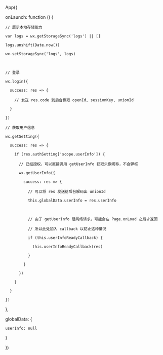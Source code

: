 
App({

  onLaunch: function () {

    // 展示本地存储能力

    var logs = wx.getStorageSync('logs') || []

    logs.unshift(Date.now())

    wx.setStorageSync('logs', logs)



    // 登录

    wx.login({

      success: res => {

        // 发送 res.code 到后台换取 openId, sessionKey, unionId

      }

    })

    // 获取用户信息

    wx.getSetting({

      success: res => {

        if (res.authSetting['scope.userInfo']) {

          // 已经授权，可以直接调用 getUserInfo 获取头像昵称，不会弹框

          wx.getUserInfo({

            success: res => {

              // 可以将 res 发送给后台解码出 unionId

              this.globalData.userInfo = res.userInfo



              // 由于 getUserInfo 是网络请求，可能会在 Page.onLoad 之后才返回

              // 所以此处加入 callback 以防止这种情况

              if (this.userInfoReadyCallback) {

                this.userInfoReadyCallback(res)

              }

            }

          })

        }

      }

    })

  },

  globalData: {

    userInfo: null

  }

})
